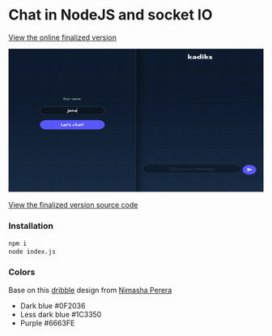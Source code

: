 # Chat in NodeJS and socket IO

[View the online finalized version](http://codiscovery-night-chat.herokuapp.com/)

![img](./extras/night_chat.gif)

[View the finalized version source code](https://github.com/kadiks/codiscovery_night_chat/)

### Installation

```
npm i
node index.js
```

### Colors

Base on this [dribble](https://dribbble.com/shots/3489104-Online-Course-App-Dark-Theme) design from [Nimasha Perera](https://dribbble.com/nimasha_sperera)

- Dark blue #0F2036
- Less dark blue #1C3350
- Purple #6663FE

